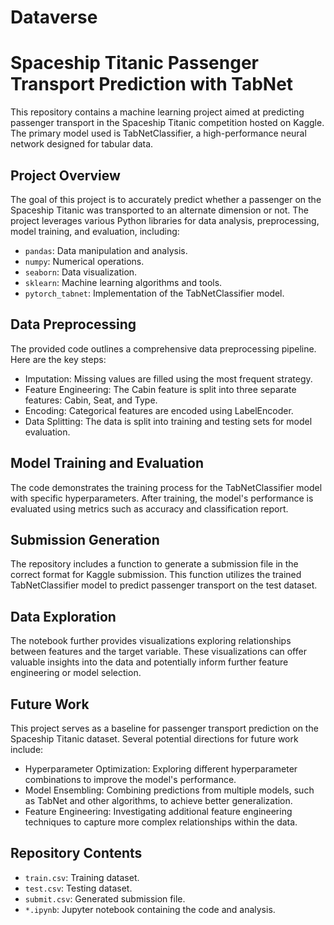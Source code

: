 # Dataverse
# Spaceship Titanic Passenger Transport Prediction with TabNet

This repository contains a machine learning project aimed at predicting passenger transport in the Spaceship Titanic competition hosted on Kaggle. The primary model used is TabNetClassifier, a high-performance neural network designed for tabular data.

## Project Overview

The goal of this project is to accurately predict whether a passenger on the Spaceship Titanic was transported to an alternate dimension or not. The project leverages various Python libraries for data analysis, preprocessing, model training, and evaluation, including:

- `pandas`: Data manipulation and analysis.
- `numpy`: Numerical operations.
- `seaborn`: Data visualization.
- `sklearn`: Machine learning algorithms and tools.
- `pytorch_tabnet`: Implementation of the TabNetClassifier model.

## Data Preprocessing

The provided code outlines a comprehensive data preprocessing pipeline. Here are the key steps:

- Imputation: Missing values are filled using the most frequent strategy.
- Feature Engineering: The Cabin feature is split into three separate features: Cabin, Seat, and Type.
- Encoding: Categorical features are encoded using LabelEncoder.
- Data Splitting: The data is split into training and testing sets for model evaluation.

## Model Training and Evaluation

The code demonstrates the training process for the TabNetClassifier model with specific hyperparameters. After training, the model's performance is evaluated using metrics such as accuracy and classification report.

## Submission Generation

The repository includes a function to generate a submission file in the correct format for Kaggle submission. This function utilizes the trained TabNetClassifier model to predict passenger transport on the test dataset.

## Data Exploration

The notebook further provides visualizations exploring relationships between features and the target variable. These visualizations can offer valuable insights into the data and potentially inform further feature engineering or model selection.

## Future Work

This project serves as a baseline for passenger transport prediction on the Spaceship Titanic dataset. Several potential directions for future work include:

- Hyperparameter Optimization: Exploring different hyperparameter combinations to improve the model's performance.
- Model Ensembling: Combining predictions from multiple models, such as TabNet and other algorithms, to achieve better generalization.
- Feature Engineering: Investigating additional feature engineering techniques to capture more complex relationships within the data.

## Repository Contents

- `train.csv`: Training dataset.
- `test.csv`: Testing dataset.
- `submit.csv`: Generated submission file.
- `*.ipynb`: Jupyter notebook containing the code and analysis.
